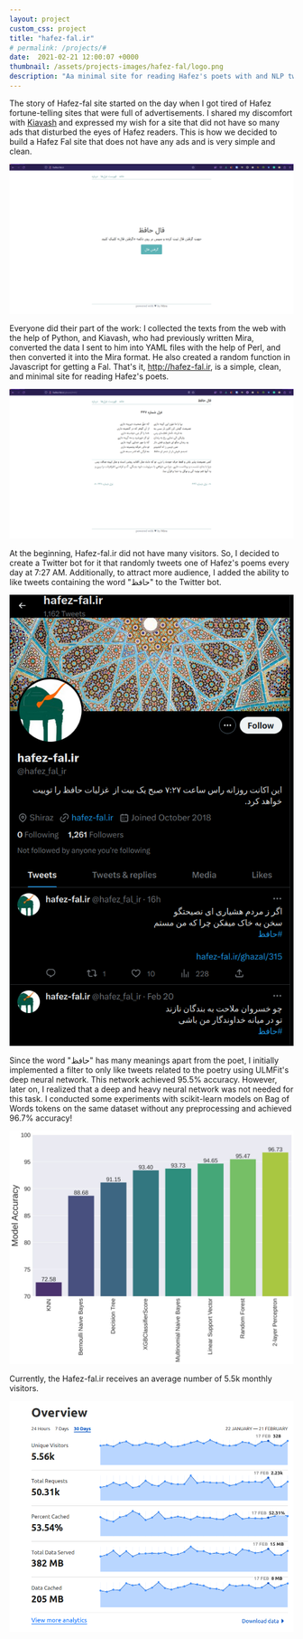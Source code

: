```yaml
---
layout: project
custom_css: project
title: "hafez-fal.ir"
# permalink: /projects/#
date:  2021-02-21 12:00:07 +0000
thumbnail: /assets/projects-images/hafez-fal/logo.png
description: "Aa minimal site for reading Hafez's poets with and NLP twitter bot!"
---
```


The story of Hafez-fal site started on the day when I got tired of Hafez fortune-telling sites that were full of advertisements. I shared my discomfort with [Kiavash](https://twitter.com/kiavash) and expressed my wish for a site that did not have so many ads that disturbed the eyes of Hafez readers. This is how we decided to build a Hafez Fal site that does not have any ads and is very simple and clean.

![](/assets/projects-images/hafez-fal/landing-page.png)

Everyone did their part of the work: I collected the texts from the web with the help of Python, and Kiavash, who had previously written Mira, converted the data I sent to him into YAML files with the help of Perl, and then converted it into the Mira format. He also created a random function in Javascript for getting a Fal. That's it, http://hafez-fal.ir, is a simple, clean, and minimal site for reading Hafez's poets.

![](/assets/projects-images/hafez-fal/447.png)

At the beginning, Hafez-fal.ir did not have many visitors. So, I decided to create a Twitter bot for it that randomly tweets one of Hafez's poems every day at 7:27 AM. Additionally, to attract more audience, I added the ability to like tweets containing the word "حافظ" to the Twitter bot.

![](/assets/projects-images/hafez-fal/twitter.png)

Since the word "حافظ" has many meanings apart from the poet, I initially implemented a filter to only like tweets related to the poetry using ULMFit's deep neural network. This network achieved 95.5% accuracy. However, later on, I realized that a deep and heavy neural network was not needed for this task. I conducted some experiments with scikit-learn models on Bag of Words tokens on the same dataset without any preprocessing and achieved 96.7% accuracy!

![](/assets/projects-images/hafez-fal/accuracy.jpeg)

Currently, the Hafez-fal.ir receives an average number of 5.5k monthly visitors.

![](/assets/projects-images/hafez-fal/overview.png)

